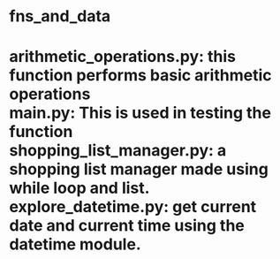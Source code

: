 <h1>fns_and_data<h1>

<b>arithmetic_operations.py:<b> this function performs basic arithmetic operations<br>
<b>main.py:<b> This is used in testing the function<br>
<b>shopping_list_manager.py:<b> a shopping list manager made using while loop and list.<br>
<b>explore_datetime.py:<b> get current date and current time using the datetime module.<br>